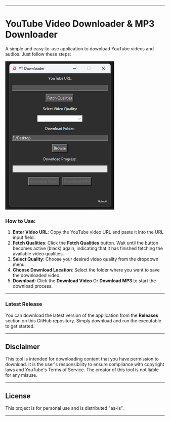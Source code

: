 
---

# YouTube Video Downloader & MP3 Downloader

A simple and easy-to-use application to download YouTube videos and audios. Just follow these steps:

![Downloader](ytvd.png)

### How to Use:
1. **Enter Video URL**: Copy the YouTube video URL and paste it into the URL input field.
2. **Fetch Qualities**: Click the **Fetch Qualities** button. Wait until the button becomes active (black) again, indicating that it has finished fetching the available video qualities.
3. **Select Quality**: Choose your desired video quality from the dropdown menu.
4. **Choose Download Location**: Select the folder where you want to save the downloaded video.
5. **Download**: Click the **Download Video** Or **Download MP3** to start the download process.

---

### Latest Release
You can download the latest version of the application from the **Releases** section on this GitHub repository. Simply download and run the executable to get started.

---
## Disclaimer
This tool is intended for downloading content that you have permission to download. It is the user's responsibility to ensure compliance with copyright laws and YouTube's Terms of Service. The creator of this tool is not liable for any misuse.

---
## License
This project is for personal use and is distributed "as-is".

---

